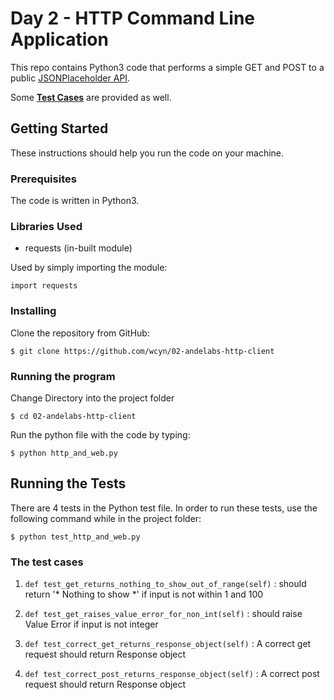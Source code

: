 # Day 2 - HTTP Command Line Application

This repo contains Python3 code that performs a simple GET and POST to a public [JSONPlaceholder API](https://jsonplaceholder.typicode.com/).

Some [__Test Cases__](#running-the-tests) are provided as well.


## Getting Started
These instructions should help you run the code on your machine.

### Prerequisites
The code is written in Python3.

### Libraries Used
- requests (in-built module)

Used by simply importing the module:

```
import requests
```

### Installing

Clone the repository from GitHub:
```
$ git clone https://github.com/wcyn/02-andelabs-http-client
```

### Running the program
Change Directory into the project folder
```
$ cd 02-andelabs-http-client
```

Run the python file with the code by typing:
```
$ python http_and_web.py
```

## Running the Tests
There are 4 tests in the Python test file.
In order to run these tests, use the following command while in the project folder:

```
$ python test_http_and_web.py
```

### The test cases
1. `def test_get_returns_nothing_to_show_out_of_range(self)` : should return '* Nothing to show *' if input is not within 1 and 100 

2. `def test_get_raises_value_error_for_non_int(self)` : should raise Value Error if input is not integer

3. `def test_correct_get_returns_response_object(self)` : A correct get request should return Response object

4. `def test_correct_post_returns_response_object(self)` : A correct post request should return Response object
